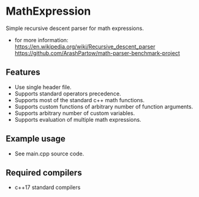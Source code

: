 # MathExpression

Simple recursive descent parser for math expressions.
  - for more information:
    https://en.wikipedia.org/wiki/Recursive_descent_parser
    https://github.com/ArashPartow/math-parser-benchmark-project

## Features

- Use single header file.
- Supports standard operators precedence.
- Supports most of the standard c++ math functions.
- Supports custom functions of arbitrary number of function arguments.
- Supports arbitrary number of custom variables.
- Supports evaluation of multiple math expressions.

## Example usage

- See main.cpp source code.

## Required compilers

- c++17 standard compilers

